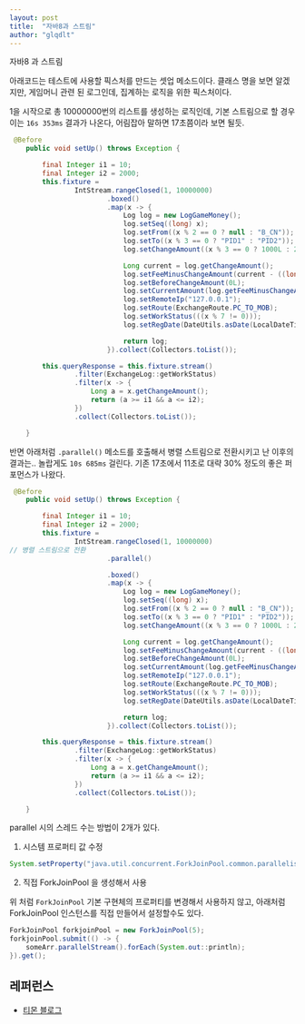 ```yaml
---
layout: post
title:  "자바8과 스트림"
author: "glqdlt"
---
```

자바8 과 스트림


아래코드는 테스트에 사용할 픽스처를 만드는 셋업 메소드이다.
클래스 명을 보면 알겠지만, 게임머니 관련 된 로그인데, 집계하는 로직을 위한 픽스처이다.

1을 시작으로 총 10000000번의 리스트를 생성하는 로직인데, 기본 스트림으로 할 경우 이는 ```16s 353ms``` 결과가 나온다, 어림잡아 말하면 17초쯤이라 보면 될듯. 
```java
 @Before
    public void setUp() throws Exception {

        final Integer i1 = 10;
        final Integer i2 = 2000;
        this.fixture =
                IntStream.rangeClosed(1, 10000000)
                        .boxed()
                        .map(x -> {
                            Log log = new LogGameMoney();
                            log.setSeq((long) x);
                            log.setFrom((x % 2 == 0 ? null : "B_CN"));
                            log.setTo((x % 3 == 0 ? "PID1" : "PID2"));
                            log.setChangeAmount((x % 3 == 0 ? 1000L : 200L));

                            Long current = log.getChangeAmount();
                            log.setFeeMinusChangeAmount(current - ((long) (current * 0.03)));
                            log.setBeforeChangeAmount(0L);
                            log.setCurrentAmount(log.getFeeMinusChangeAmount() + log.getBeforeChangeAmount());
                            log.setRemoteIp("127.0.0.1");
                            log.setRoute(ExchangeRoute.PC_TO_MOB);
                            log.setWorkStatus(((x % 7 != 0)));
                            log.setRegDate(DateUtils.asDate(LocalDateTime.of(2011, 1, 1, 1, 1).plusMinutes(x * 2)));

                            return log;
                        }).collect(Collectors.toList());

        this.queryResponse = this.fixture.stream()
                .filter(ExchangeLog::getWorkStatus)
                .filter(x -> {
                    Long a = x.getChangeAmount();
                    return (a >= i1 && a <= i2);
                })
                .collect(Collectors.toList());

    }
```

반면 아래처럼 ```.parallel()``` 메소드를 호출해서 병렬 스트림으로 전환시키고 난 이후의 결과는.. 놀랍게도 ```10s 685ms``` 걸린다. 기존 17초에서 11초로 대략 30% 정도의 좋은 퍼포먼스가 나왔다.


```java
 @Before
    public void setUp() throws Exception {

        final Integer i1 = 10;
        final Integer i2 = 2000;
        this.fixture =
                IntStream.rangeClosed(1, 10000000)
// 병렬 스트림으로 전환
                        .parallel()

                        .boxed()
                        .map(x -> {
                            Log log = new LogGameMoney();
                            log.setSeq((long) x);
                            log.setFrom((x % 2 == 0 ? null : "B_CN"));
                            log.setTo((x % 3 == 0 ? "PID1" : "PID2"));
                            log.setChangeAmount((x % 3 == 0 ? 1000L : 200L));

                            Long current = log.getChangeAmount();
                            log.setFeeMinusChangeAmount(current - ((long) (current * 0.03)));
                            log.setBeforeChangeAmount(0L);
                            log.setCurrentAmount(log.getFeeMinusChangeAmount() + log.getBeforeChangeAmount());
                            log.setRemoteIp("127.0.0.1");
                            log.setRoute(ExchangeRoute.PC_TO_MOB);
                            log.setWorkStatus(((x % 7 != 0)));
                            log.setRegDate(DateUtils.asDate(LocalDateTime.of(2011, 1, 1, 1, 1).plusMinutes(x * 2)));

                            return log;
                        }).collect(Collectors.toList());

        this.queryResponse = this.fixture.stream()
                .filter(ExchangeLog::getWorkStatus)
                .filter(x -> {
                    Long a = x.getChangeAmount();
                    return (a >= i1 && a <= i2);
                })
                .collect(Collectors.toList());

    }
```

parallel 시의 스레드 수는 방법이 2개가 있다. 

1. 시스템 프로퍼티 값 수정

```java
System.setProperty("java.util.concurrent.ForkJoinPool.common.parallelism","6");
```

2. 직접 ForkJoinPool 을 생성해서 사용

위 처럼 ```ForkJoinPool``` 기본 구현체의 프로퍼티를 변경해서 사용하지 않고, 아래처럼 ForkJoinPool 인스턴스를 직접 만들어서 설정할수도 있다.

```java
ForkJoinPool forkjoinPool = new ForkJoinPool(5);
forkjoinPool.submit(() -> {
	someArr.parallelStream().forEach(System.out::println);
}).get();
```


## 레퍼런스

- [티몬 블로그](http://blog.naver.com/PostView.nhn?blogId=tmondev&logNo=220945933678)